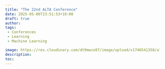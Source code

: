 ```yaml
---
title: "The 22nd ALTA Conference"
date: 2025-05-06T23:51:53+10:00
draft: true
author:
tags:
 - Conferences
 - Learning
 - Machine Learning

image: https://res.cloudinary.com/dt9mwco87/image/upload/v1746541358/alta_vtdd70.jpg
description:
toc:
--- 
```


<!-- --- hugo theme archetype:
title: "Alta"
date: 2025-05-06T23:51:53+10:00
draft: true
author:
tags:
image:
description:
toc:
--- -->